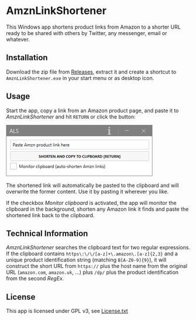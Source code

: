 ﻿# AmznLinkShortener

This Windows app shortens product links from Amazon to a shorter URL ready to be shared with others by 
Twitter, any messenger, email or whatever.

## Installation

Download the zip file from [Releases](https://github.com/elpatron68/AmznLinkShortener/releases/latest), 
extract it and create a shortcut to `AmznLinkShortener.exe` in your start menu or as desktop icon.

## Usage

Start the app, copy a link from an Amazon product page, and paste it to *AmznLinkShortener* and hit `RETURN` 
or click the button:

![Animated GIF showing usage](usage.gif)

The shortened link will automatically be pasted to the clipboard and will overwrite the former content. 
Use it by pasting it wherever you like.

If the checkbox *Monitor clipboard* is activated, the app will monitor the clipboard in the background, 
shorten any Amazon link it finds and paste the shortened link back to the clipboard.

## Technical Information

*AmznLinkShortener* searches the clipboard text for two regular expressions. 
If the clipboard contains `https\:\/\/[a-z]+\.amazon\.[a-z]{2,3}` and a unique product 
identification string (matching `B[A-Z0-9]{9}`), it will construct the short URL from `https://` plus 
the host name from the original URL (`amazon.com`, `amazon.uk`, ...) plus `/dp/` plus 
the product identification from the second *RegEx*.

## License

This app is licensed under GPL v3, see [License.txt](License.txt)